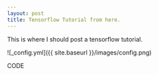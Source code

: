 ```yaml
---
layout: post
title: Tensorflow Tutorial from here.
---
```

This is where I should post a tensorflow tutorial.

![_config.yml]({{ site.baseurl }}/images/config.png)

CODE
